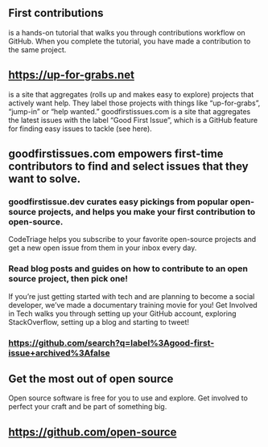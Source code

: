 ## First contributions

is a hands-on tutorial that walks you through contributions workflow on GitHub. When you complete the tutorial, you have made a contribution to the same project.

## https://up-for-grabs.net

is a site that aggregates (rolls up and makes easy to explore) projects that actively want help. They label those projects with things like “up-for-grabs”, “jump-in” or “help wanted.”
goodfirstissues.com is a site that aggregates the latest issues with the label “Good First Issue”, which is a GitHub feature for finding easy issues to tackle (see here).

## goodfirstissues.com empowers first-time contributors to find and select issues that they want to solve.

### goodfirstissue.dev curates easy pickings from popular open-source projects, and helps you make your first contribution to open-source.

CodeTriage helps you subscribe to your favorite open-source projects and get a new open issue from them in your inbox every day.

### Read blog posts and guides on how to contribute to an open source project, then pick one!

If you’re just getting started with tech and are planning to become a social developer, we’ve made a documentary training movie for you! Get Involved in Tech walks you through setting up your GitHub account, exploring StackOverflow, setting up a blog and starting to tweet!

### https://github.com/search?q=label%3Agood-first-issue+archived%3Afalse

## Get the most out of open source

Open source software is free for you to use and explore. Get involved to perfect your craft and be part of something big.

## https://github.com/open-source

